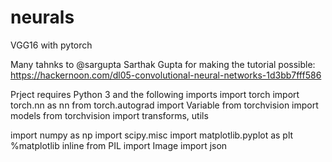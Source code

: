 # neurals
VGG16 with pytorch 


Many tahnks to @sargupta Sarthak Gupta for making the tutorial possible:
https://hackernoon.com/dl05-convolutional-neural-networks-1d3bb7fff586


Prject requires Python 3 and the following imports
import torch
import torch.nn as nn
from torch.autograd import Variable
from torchvision import models
from torchvision import transforms, utils

import numpy as np
import scipy.misc
import matplotlib.pyplot as plt
%matplotlib inline
from PIL import Image
import json
